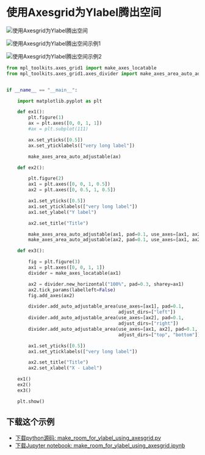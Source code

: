 # 使用Axesgrid为Ylabel腾出空间

![使用Axesgrid为Ylabel腾出空间](https://matplotlib.org/_images/sphx_glr_make_room_for_ylabel_using_axesgrid_001.png)

![使用Axesgrid为Ylabel腾出空间示例1](https://matplotlib.org/_images/sphx_glr_make_room_for_ylabel_using_axesgrid_001.png)

![使用Axesgrid为Ylabel腾出空间示例2](https://matplotlib.org/_images/sphx_glr_make_room_for_ylabel_using_axesgrid_001.png)

```python
from mpl_toolkits.axes_grid1 import make_axes_locatable
from mpl_toolkits.axes_grid1.axes_divider import make_axes_area_auto_adjustable


if __name__ == "__main__":

    import matplotlib.pyplot as plt

    def ex1():
        plt.figure(1)
        ax = plt.axes([0, 0, 1, 1])
        #ax = plt.subplot(111)

        ax.set_yticks([0.5])
        ax.set_yticklabels(["very long label"])

        make_axes_area_auto_adjustable(ax)

    def ex2():

        plt.figure(2)
        ax1 = plt.axes([0, 0, 1, 0.5])
        ax2 = plt.axes([0, 0.5, 1, 0.5])

        ax1.set_yticks([0.5])
        ax1.set_yticklabels(["very long label"])
        ax1.set_ylabel("Y label")

        ax2.set_title("Title")

        make_axes_area_auto_adjustable(ax1, pad=0.1, use_axes=[ax1, ax2])
        make_axes_area_auto_adjustable(ax2, pad=0.1, use_axes=[ax1, ax2])

    def ex3():

        fig = plt.figure(3)
        ax1 = plt.axes([0, 0, 1, 1])
        divider = make_axes_locatable(ax1)

        ax2 = divider.new_horizontal("100%", pad=0.3, sharey=ax1)
        ax2.tick_params(labelleft=False)
        fig.add_axes(ax2)

        divider.add_auto_adjustable_area(use_axes=[ax1], pad=0.1,
                                         adjust_dirs=["left"])
        divider.add_auto_adjustable_area(use_axes=[ax2], pad=0.1,
                                         adjust_dirs=["right"])
        divider.add_auto_adjustable_area(use_axes=[ax1, ax2], pad=0.1,
                                         adjust_dirs=["top", "bottom"])

        ax1.set_yticks([0.5])
        ax1.set_yticklabels(["very long label"])

        ax2.set_title("Title")
        ax2.set_xlabel("X - Label")

    ex1()
    ex2()
    ex3()

    plt.show()
```

## 下载这个示例
            
- [下载python源码: make_room_for_ylabel_using_axesgrid.py](https://matplotlib.org/_downloads/make_room_for_ylabel_using_axesgrid.py)
- [下载Jupyter notebook: make_room_for_ylabel_using_axesgrid.ipynb](https://matplotlib.org/_downloads/make_room_for_ylabel_using_axesgrid.ipynb)
